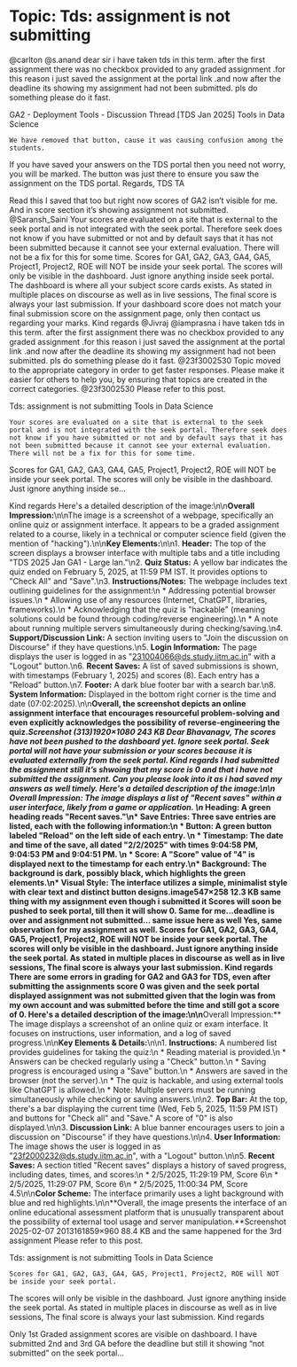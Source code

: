 # Topic: Tds: assignment is not submitting

@carlton @s.anand
dear sir
i have taken tds in this term. after the first assignment there was no checkbox provided to any graded assignment .for this reason i just saved the assignment at the portal link .and now after the deadline its showing my assignment had not been submitted. pls do something please do it fast.




GA2 - Deployment Tools - Discussion Thread [TDS Jan 2025] Tools in Data Science


    We have removed that button, cause it was causing confusion among the students. 
If you have saved your answers on the TDS portal then you need not worry, you will be marked. The button was just there to ensure you saw the assignment on the TDS portal. 
Regards, 
TDS TA
  

Read this
I saved that too but right now scores of GA2 isn’t visible for me. And in score section it’s showing assignment not submitted. @Saransh_Saini
Your scores are evaluated on a site that is external to the seek portal and is not integrated with the seek portal. Therefore seek does not know if you have submitted or not and by default says that it has not been submitted because it cannot see your external evaluation. There will not be a fix for this for some time.
Scores for GA1, GA2, GA3, GA4, GA5, Project1, Project2, ROE will NOT be inside your seek portal.
The scores will only be visible in the dashboard. Just ignore anything inside seek portal. The dashboard is where all your subject score cards exists.
As stated in multiple places on discourse as well as in live sessions, The final score is always your last submission. If your dashboard score does not match your final submission score on the assignment page, only then contact us regarding your marks.
Kind regards
@Jivraj @iamprasna  i have taken tds in this term. after the first assignment there was no checkbox provided to any graded assignment .for this reason i just saved the assignment at the portal link .and now after the deadline its showing my assignment  had not been submitted. pls do something please do it fast.
@23f3002530
Topic moved to the appropriate category in order to get faster responses.
Please make it easier for others to help you, by ensuring that topics are created in the correct categories.
@23f3002530
Please refer to this post.




Tds: assignment is not submitting Tools in Data Science


    Your scores are evaluated on a site that is external to the seek portal and is not integrated with the seek portal. Therefore seek does not know if you have submitted or not and by default says that it has not been submitted because it cannot see your external evaluation. There will not be a fix for this for some time. 
Scores for GA1, GA2, GA3, GA4, GA5, Project1, Project2, ROE will NOT be inside your seek portal. 
The scores will only be visible in the dashboard. Just ignore anything inside se…
  

Kind regards
Here\'s a detailed description of the image:\n\n**Overall Impression:**\n\nThe image is a screenshot of a webpage, specifically an online quiz or assignment interface. It appears to be a graded assignment related to a course, likely in a technical or computer science field (given the mention of "hacking").\n\n**Key Elements:**\n\n1. **Header:** The top of the screen displays a browser interface with multiple tabs and a title including "TDS 2025 Jan GA1 - Large lan."\n2. **Quiz Status:** A yellow bar indicates the quiz ended on February 5, 2025, at 11:59 PM IST. It provides options to "Check All" and "Save".\n3. **Instructions/Notes:** The webpage includes text outlining guidelines for the assignment:\n * Addressing potential browser issues.\n * Allowing use of any resources (Internet, ChatGPT, libraries, frameworks).\n * Acknowledging that the quiz is "hackable" (meaning solutions could be found through coding/reverse engineering).\n * A note about running multiple servers simultaneously during checking/saving.\n4. **Support/Discussion Link:** A section inviting users to "Join the discussion on Discourse" if they have questions.\n5. **Login Information:** The page displays the user is logged in as "231004066@ds.study.iitm.ac.in" with a "Logout" button.\n6. **Recent Saves:** A list of saved submissions is shown, with timestamps (February 1, 2025) and scores (8). Each entry has a "Reload" button.\n7. **Footer:** A dark blue footer bar with a search bar.\n8. **System Information:** Displayed in the bottom right corner is the time and date (07:02:2025).\n\n**Overall, the screenshot depicts an online assignment interface that encourages resourceful problem-solving and even explicitly acknowledges the possibility of reverse-engineering the quiz.**Screenshot (313)1920×1080 243 KB
Dear Bhavanagv,
The scores have not been pushed to the dashboard yet. Ignore seek portal. Seek portal will not have your submission or your scores because it is evaluated externally from the seek portal.
Kind regards
I had submitted the assignment still it’s shwoing that my score is 0 and that i have not submitted the assignment.
Can you please look into it as i had saved my answers as well timely.
Here\'s a detailed description of the image:\n\n* **Overall Impression:** The image displays a list of "Recent saves" within a user interface, likely from a game or application. \n* **Heading:** A green heading reads "Recent saves."\n* **Save Entries:** Three save entries are listed, each with the following information:\n * **Button:** A green button labeled "Reload" on the left side of each entry. \n * **Timestamp:** The date and time of the save, all dated "2/2/2025" with times 9:04:58 PM, 9:04:53 PM and 9:04:51 PM. \n * **Score:** A "Score" value of "4" is displayed next to the timestamp for each entry.\n* **Background:** The background is dark, possibly black, which highlights the green elements.\n* **Visual Style:** The interface utilizes a simple, minimalist style with clear text and distinct button designs.image547×258 12.3 KB
same thing with my assignment even though i submitted it
Scores will soon be pushed to seek portal, till then it will show 0.
Same for me…deadline is over and assignment not submitted…
same issue here as well
Yes, same observation for my assignment as well.
Scores for GA1, GA2, GA3, GA4, GA5, Project1, Project2, ROE will NOT be inside your seek portal.
The scores will only be visible in the dashboard. Just ignore anything inside the seek portal.
As stated in multiple places in discourse as well as in live sessions, The final score is always your last submission.
Kind regards
There are some errors in grading for GA2 and  GA3 for TDS, even after submitting the assignments score 0 was given and the seek portal displayed assignment was not submitted given that the login was from my own account and was submitted before the time and still got a score of 0.
Here\'s a detailed description of the image:\n\n**Overall Impression:** The image displays a screenshot of an online quiz or exam interface. It focuses on instructions, user information, and a log of saved progress.\n\n**Key Elements & Details:**\n\n1. **Instructions:** A numbered list provides guidelines for taking the quiz:\n * Reading material is provided.\n * Answers can be checked regularly using a "Check" button.\n * Saving progress is encouraged using a "Save" button.\n * Answers are saved in the browser (not the server).\n * The quiz is hackable, and using external tools like ChatGPT is allowed.\n * Note: Multiple servers must be running simultaneously while checking or saving answers.\n\n2. **Top Bar:** At the top, there\'s a bar displaying the current time (Wed, Feb 5, 2025, 11:59 PM IST) and buttons for "Check all" and "Save." A score of "0" is also displayed.\n\n3. **Discussion Link:** A blue banner encourages users to join a discussion on "Discourse" if they have questions.\n\n4. **User Information:** The image shows the user is logged in as "23f2000232@ds.study.iitm.ac.in", with a "Logout" button.\n\n5. **Recent Saves:** A section titled "Recent saves" displays a history of saved progress, including dates, times, and scores:\n * 2/5/2025, 11:29:19 PM, Score 6\n * 2/5/2025, 11:29:07 PM, Score 6\n * 2/5/2025, 11:00:34 PM, Score 4.5\n\n**Color Scheme:** The interface primarily uses a light background with blue and red highlights.\n\n**Overall, the image presents the interface of an online educational assessment platform that is unusually transparent about the possibility of external tool usage and server manipulation.**Screenshot 2025-02-07 2013161859×960 88.4 KB
and the same happened for the 3rd assignment
Please refer to this post.




Tds: assignment is not submitting Tools in Data Science


    Scores for GA1, GA2, GA3, GA4, GA5, Project1, Project2, ROE will NOT be inside your seek portal. 
The scores will only be visible in the dashboard. Just ignore anything inside the seek portal. 
As stated in multiple places in discourse as well as in live sessions, The final score is always your last submission. 
Kind regards
  

Only 1st Graded assignment scores are visible on dashboard.  I have submitted 2nd and 3rd GA before the deadline but still it showing “not submitted” on the seek portal…